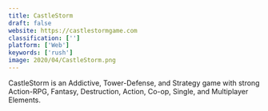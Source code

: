 ```yaml
---
title: CastleStorm
draft: false 
website: https://castlestormgame.com
classification: ['']
platform: ['Web']
keywords: ['rush']
image: 2020/04/CastleStorm.png
---
```

CastleStorm is an Addictive, Tower-Defense, and Strategy game with strong Action-RPG, Fantasy, Destruction, Action, Co-op, Single, and Multiplayer Elements.
